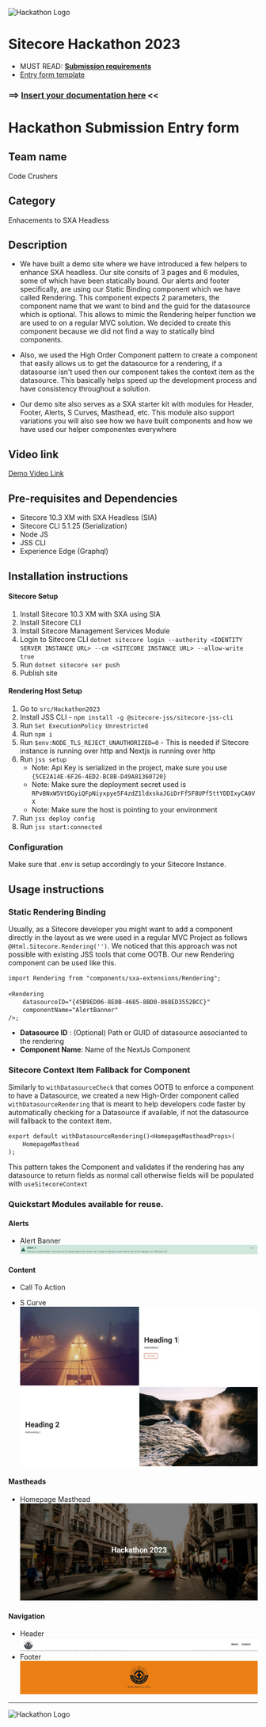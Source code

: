 ![Hackathon Logo](docs/images/hackathon.png?raw=true "Hackathon Logo")

# Sitecore Hackathon 2023

-   MUST READ: **[Submission requirements](SUBMISSION_REQUIREMENTS.md)**
-   [Entry form template](ENTRYFORM.md)

### ⟹ [Insert your documentation here](ENTRYFORM.md) <<

# Hackathon Submission Entry form

## Team name

Code Crushers

## Category

Enhacements to SXA Headless

## Description

-   We have built a demo site where we have introduced a few helpers to enhance SXA headless.
    Our site consits of 3 pages and 6 modules, some of which have been statically bound. Our alerts and footer specifically, are using our Static Binding component which we have called Rendering. This component expects 2 parameters, the component name that we want to bind and the guid for the datasource which is optional. This allows to mimic the Rendering helper function we are used to on a regular MVC solution. We decided to create this component because we did not find a way to statically bind components.

-   Also, we used the High Order Component pattern to create a component that easily allows us to get the datasource for a rendering, if a datasourse isn't used then our component takes the context item as the datasource. This basically helps speed up the development process and have consistency throughout a solution.
-   Our demo site also serves as a SXA starter kit with modules for Header, Footer, Alerts, S Curves, Masthead, etc. This module also support variations you will also see how we have built components and how we have used our helper componentes everywhere

## Video link

[Demo Video Link](#video-link)

## Pre-requisites and Dependencies

-   Sitecore 10.3 XM with SXA Headless (SIA)
-   Sitecore CLI 5.1.25 (Serialization)
-   Node JS
-   JSS CLI
-   Experience Edge (Graphql)

## Installation instructions

#### Sitecore Setup

1. Install Sitecore 10.3 XM with SXA using SIA
2. Install Sitecore CLI
3. Install Sitecore Management Services Module
4. Login to Sitecore CLI `dotnet sitecore login --authority <IDENTITY SERVER INSTANCE URL> --cm <SITECORE INSTANCE URL> --allow-write true`
5. Run `dotnet sitecore ser push`
6. Publish site

#### Rendering Host Setup

1. Go to `src/Hackathon2023`
2. Install JSS CLI - `npm install -g @sitecore-jss/sitecore-jss-cli`
3. Run `Set ExecutionPolicy Unrestricted`
4. Run `npm i`
5. Run `$env:NODE_TLS_REJECT_UNAUTHORIZED=0` - This is needed if Sitecore instance is running over http and Nextjs is running over http
6. Run `jss setup`
    - Note: Api Key is serialized in the project, make sure you use `{5CE2A14E-6F26-4ED2-BC8B-D49A81360720}`
    - Note: Make sure the deployment secret used is `RPvBNxW5VtDGyiQFpNiyxpye5F4zdZ1ldxskaJGiDrFf5F8UPf5ttYDDIxyCA0VX`
    - Note: Make sure the host is pointing to your environment
7. Run `jss deploy config`
8. Run `jss start:connected`

### Configuration

Make sure that .env is setup accordingly to your Sitecore Instance.

## Usage instructions

### Static Rendering Binding

Usually, as a Sitecore developer you might want to add a component directly in the layout as we were used in a regular MVC Project as follows `@Html.Sitecore.Rendering('')`. We noticed that this approach was not possible with existing JSS tools that come OOTB. Our new Rendering component can be used like this.

```tsx
import Rendering from "components/sxa-extensions/Rendering";

<Rendering
    datasourceID="{45B9ED06-8E0B-4685-8BD0-868ED3552BCC}"
    componentName="AlertBanner"
/>;
```

-   **Datasource ID** : (Optional) Path or GUID of datasource associanted to the rendering
-   **Component Name**: Name of the NextJs Component

### Sitecore Context Item Fallback for Component

Similarly to `withDatasourceCheck` that comes OOTB to enforce a component to have a Datasource, we created a new High-Order component called `withDatasourceRendering` that is meant to help developers code faster by automatically checking for a Datasource if available, if not the datasource will fallback to the context item.

```tsx
export default withDatasourceRendering()<HomepageMastheadProps>(
    HomepageMasthead
);
```

This pattern takes the Component and validates if the rendering has any datasource to return fields as normal call otherwise fields will be populated with `useSitecoreContext`

### Quickstart Modules available for reuse.

#### Alerts

-   Alert Banner
    ![Alert Banner](docs/images/modules/AlertBanner.png?raw=true "Alert Banner")

#### Content

-   Call To Action

-   S Curve
    ![S Curve](docs/images/modules/SCurve-Left.png?raw=true "S Curve")
    ![S Curve](docs/images/modules/SCurve-Right.png?raw=true "S Curve")

#### Mastheads

-   Homepage Masthead
    ![Homepage Masthead](docs/images/modules/HomePageMasthead.png?raw=true "Homepage Masthead")

#### Navigation

-   Header
    ![Header](docs/images/modules/Header.png?raw=true "Header")
-   Footer
    ![Footer](docs/images/modules/Footer.png?raw=true "Footer")

---

![Hackathon Logo](docs/images/hackathon.png?raw=true "Hackathon Logo")
